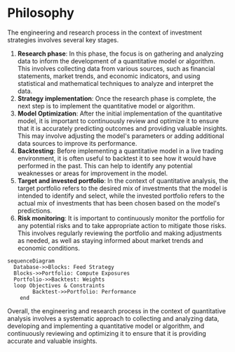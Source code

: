 # Philosophy

The engineering and research process in the context of investment strategies involves several key stages.

1. **Research phase**: In this phase, the focus is on gathering and analyzing data to inform the development of a quantitative model or algorithm. This involves collecting data from various sources, such as financial statements, market trends, and economic indicators, and using statistical and mathematical techniques to analyze and interpret the data.
2. **Strategy implementation**: Once the research phase is complete, the next step is to implement the quantitative model or algorithm. 
3. **Model Optimization**: After the initial implementation of the quantitative model, it is important to continuously review and optimize it to ensure that it is accurately predicting outcomes and providing valuable insights. This may involve 
adjusting the model's parameters or adding additional data sources to improve its performance.
4. **Backtesting**: Before implementing a quantitative model in a live trading environment, it is often useful to backtest it to see how it would have performed in the past. This can help to identify any potential weaknesses or areas for improvement in the model.
5. **Target and invested portfolio**: In the context of quantitative analysis, the target portfolio refers to the desired mix of investments that the model is intended to identify and select, while the invested portfolio refers to the actual mix of investments that has been chosen based on the model's predictions.
6. **Risk monitoring**: It is important to continuously monitor the portfolio for any potential risks and to take appropriate action to mitigate those risks. This involves regularly reviewing the portfolio and making adjustments as needed, as well as staying informed about market trends and economic conditions.

``` mermaid
sequenceDiagram
  Database->>Blocks: Feed Strategy
  Blocks->>Portfolio: Compute Exposures
  Portfolio->>Backtest: Weights
  loop Objectives & Constraints
        Backtest->>Portfolio: Performance
    end
```

Overall, the engineering and research process in the context of quantitative analysis involves a systematic approach to collecting and analyzing data, developing and implementing a quantitative model or algorithm, and continuously reviewing and optimizing it to ensure that it is providing accurate and valuable insights.